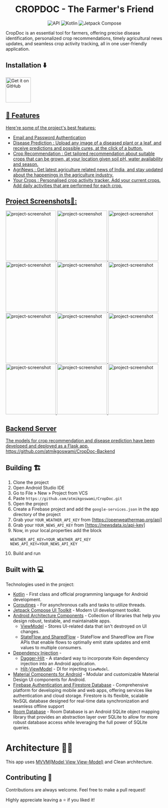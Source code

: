 
<h1 align="center"> CROPDOC - The Farmer's Friend  </h1>
<p align="center"> <img alt="API" src="https://img.shields.io/badge/Api%2024+-50f270?logo=android&logoColor=black&style=for-the-badge"/>
  <img alt="Kotlin" src="https://img.shields.io/badge/Kotlin-a503fc?logo=kotlin&logoColor=white&style=for-the-badge"/>
  <img alt="Jetpack Compose" src="https://img.shields.io/static/v1?style=for-the-badge&message=Jetpack+Compose&color=4285F4&logo=Jetpack+Compose&logoColor=FFFFFF&label="/>
</p>

<p id="description">CropDoc is an essential tool for farmers, offering precise disease identification, personalized crop recommendations, timely agricultural news updates, and seamless crop activity tracking, all in one user-friendly application.</p>

## Installation ⬇️

<a href="https://github.com/atmikgoswami/CropDoc/releases/download/v2.1/app-debug.apk"><img alt="Get it on GitHub" src="https://user-images.githubusercontent.com/69304392/148696068-0cfea65d-b18f-4685-82b5-329a330b1c0d.png" height=80px />


<h2>🧐 Features</h2>

Here're some of the project's best features:

*   Email and Password Authentication
*   Disease Prediction : Upload any image of a diseased plant or a leaf, and receive predictions and possible cures, at the click of a button.
*   Crop Recommendation : Get tailored recommendation about suitable crops that can be grown, at your location given soil pH, water availability and season.
*   AgriNews : Get latest agriculture related news of India, and stay updated about the happenings in the agriculture industry.
*   Your Crops : Personalised crop activity tracker. Add your current crops. Add daily activities that are performed for each crop.

<h2>Project Screenshots📱:</h2>
<p align="start">

<img src="https://res.cloudinary.com/ddgeelsit/image/upload/v1718376028/cropdoc_screenshots/IMG-20240614-WA0024_gkaomp.jpg" alt="project-screenshot" width="160px" >

<img src="https://res.cloudinary.com/ddgeelsit/image/upload/v1718376028/cropdoc_screenshots/IMG-20240614-WA0026_raxiof.jpg" alt="project-screenshot" width="160px" >

<img src="https://res.cloudinary.com/ddgeelsit/image/upload/v1718376028/cropdoc_screenshots/IMG-20240614-WA0025_hmuaaw.jpg" alt="project-screenshot" width="160px" >

<img src="https://res.cloudinary.com/ddgeelsit/image/upload/v1718376030/cropdoc_screenshots/IMG-20240614-WA0027_gjeh13.jpg" alt="project-screenshot" width="160px" >

<img src="https://res.cloudinary.com/ddgeelsit/image/upload/v1718376028/cropdoc_screenshots/IMG-20240614-WA0028_rlfxfs.jpg" alt="project-screenshot" width="160px" >

<img src="https://res.cloudinary.com/ddgeelsit/image/upload/v1718376029/cropdoc_screenshots/IMG-20240614-WA0029_ue5tbw.jpg" alt="project-screenshot" width="160px" >

<img src="https://res.cloudinary.com/ddgeelsit/image/upload/v1718376030/cropdoc_screenshots/IMG-20240614-WA0034_fflwky.jpg" alt="project-screenshot" width="160px" >

<img src="https://res.cloudinary.com/ddgeelsit/image/upload/v1718376030/cropdoc_screenshots/IMG-20240614-WA0033_ithvcx.jpg" alt="project-screenshot" width="160px" >

<img src="https://res.cloudinary.com/ddgeelsit/image/upload/v1718376030/cropdoc_screenshots/IMG-20240614-WA0030_ih6k2t.jpg" alt="project-screenshot" width="160px" >

<img src="https://res.cloudinary.com/ddgeelsit/image/upload/v1718376029/cropdoc_screenshots/IMG-20240614-WA0031_eio8hs.jpg" alt="project-screenshot" width="160px" >

<img src="https://res.cloudinary.com/ddgeelsit/image/upload/v1718376029/cropdoc_screenshots/IMG-20240614-WA0032_p2uqp4.jpg" alt="project-screenshot" width="160px" >

<img src="https://res.cloudinary.com/ddgeelsit/image/upload/v1718376030/cropdoc_screenshots/IMG-20240614-WA0035_kewpga.jpg" alt="project-screenshot" width="160px" >

</p>

## Backend Server
The models for crop recommendation and disease prediction have been developed and deployed as a Flask app.
https://github.com/atmikgoswami/CropDoc-Backend

## Building 🏗️

1. Clone the project
2. Open Android Studio IDE
3. Go to File » New » Project from VCS
4. Paste ``` https://github.com/atmikgoswami/CropDoc.git ```
5. Open the project
6. Create a Firebase project and add the ```google-services.json``` in the app directory of the project
7. Grab your ```YOUR_WEATHER_API_KEY``` from [https://openweathermap.org/api]
8. Grab your ```YOUR_NEWS_API_KEY``` from [https://newsdata.io/api-key]
9. Now, in your local.properties add the block
``` 
  WEATHER_API_KEY=YOUR_WEATHER_API_KEY
  NEWS_API_KEY=YOUR_NEWS_API_KEY
```
10. Build and run
  
<h2>Built with 💻</h2>

Technologies used in the project:

- [Kotlin](https://kotlinlang.org/) - First class and official programming language for Android development.
- [Coroutines](https://kotlinlang.org/docs/reference/coroutines-overview.html) - For asynchronous calls and tasks to utilize threads.
- [Jetpack Compose UI Toolkit](https://developer.android.com/jetpack/compose) - Modern UI development toolkit.
- [Android Architecture Components](https://developer.android.com/topic/libraries/architecture) - Collection of libraries that help you design robust, testable, and maintainable apps.
  - [ViewModel](https://developer.android.com/topic/libraries/architecture/viewmodel) - Stores UI-related data that isn't destroyed on UI changes.
  - [StateFlow and SharedFlow](https://developer.android.com/kotlin/flow/stateflow-and-sharedflow#:~:text=StateFlow%20is%20a%20state%2Dholder,property%20of%20the%20MutableStateFlow%20class.) - StateFlow and SharedFlow are Flow APIs that enable flows to optimally emit state updates and emit values to multiple consumers.
- [Dependency Injection](https://developer.android.com/training/dependency-injection) -
    - [Dagger-Hilt](https://dagger.dev/hilt/) - A standard way to incorporate Koin dependency injection into an Android application.
    - [Hilt-ViewModel](https://dagger.dev/hilt/view-model) - DI for injecting ```ViewModel```. 
- [Material Components for Android](https://github.com/material-components/material-components-android) - Modular and customizable Material Design UI components for Android.
- [Firebase Authentication and Firestore Database](https://firebase.google.com/) - Comprehensive platform for developing mobile and web apps, offering services like authentication and cloud storage. Firestore is its flexible, scalable NoSQL database designed for real-time data synchronization and seamless offline support
- [Room Database](https://developer.android.com/jetpack/androidx/releases/room) - Room Database is an Android SQLite object mapping library that provides an abstraction layer over SQLite to allow for more robust database access while leveraging the full power of SQLite queries.
  
# Architecture 👷‍♂️
This app uses [MVVM(Model View View-Model)](https://developer.android.com/topic/architecture#recommended-app-arch)  and Clean architecture.

## Contributing 🤝

Contributions are always welcome. Feel free to make a pull request!

Highly appreciate leaving a :star: if you liked it!

